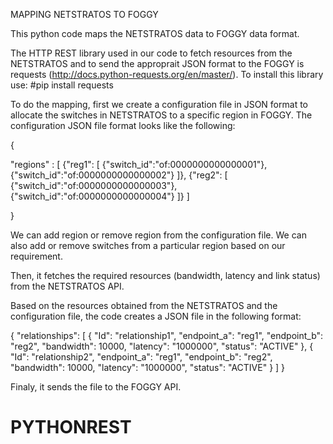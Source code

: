 MAPPING NETSTRATOS TO FOGGY

This python code maps the NETSTRATOS data to FOGGY data format. 

The HTTP REST library used in our code to fetch resources from the NETSTRATOS and to send the approprait JSON format to the FOGGY is requests (http://docs.python-requests.org/en/master/). To install this library use: 
#pip install requests

To do the mapping, first we create a configuration file in JSON format to allocate the switches in NETSTRATOS to a specific region in FOGGY. The configuration JSON file format looks like the following:

{

  "regions" : [
             {"reg1": [
                       {"switch_id":"of:0000000000000001"},
                       {"switch_id":"of:0000000000000002"}
                      ]},
             {"reg2": [
                       {"switch_id":"of:0000000000000003"},
                       {"switch_id":"of:0000000000000004"}
                      ]}
            ] 

}

We can add region or remove region from the configuration file. We can also add or remove switches from a particular region based on our requirement.

Then, it fetches the required resources (bandwidth, latency and link status) from the NETSTRATOS API. 

Based on the resources obtained from the NETSTRATOS and the configuration file, the code creates a JSON file in the following format:

{
    "relationships": [
        {
            "Id": "relationship1",
            "endpoint_a": "reg1",
            "endpoint_b": "reg2",
            "bandwidth": 10000,
            "latency": "1000000",
            "status": "ACTIVE"
        },
        {
            "Id": "relationship2",
            "endpoint_a": "reg1",
            "endpoint_b": "reg2",
            "bandwidth": 10000,
            "latency": "1000000",
            "status": "ACTIVE"
        }
    ]
}

Finaly, it sends the file to the FOGGY API.


# PYTHONREST
